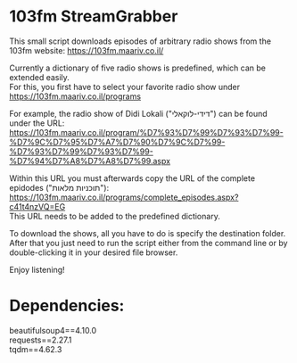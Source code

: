 # 103fm StreamGrabber
This small script downloads episodes of arbitrary radio shows from the 103fm website: https://103fm.maariv.co.il/

Currently a dictionary of five radio shows is predefined, which can be extended easily. <br>
For this, you first have to select your favorite radio show under https://103fm.maariv.co.il/programs 

For example, the radio show of Didi Lokali ("דידי-לוקאלי") can be found under the URL: 
https://103fm.maariv.co.il/program/%D7%93%D7%99%D7%93%D7%99-%D7%9C%D7%95%D7%A7%D7%90%D7%9C%D7%99-%D7%93%D7%99%D7%93%D7%99-%D7%94%D7%A8%D7%A8%D7%99.aspx

Within this URL you must afterwards copy the URL of the complete epidodes ("תוכניות מלאות"):<br> 
https://103fm.maariv.co.il/programs/complete_episodes.aspx?c41t4nzVQ=EG 
<br>
This URL needs to be added to the predefined dictionary. 

To download the shows, all you have to do is specify the destination folder. <br>
After that you just need to run the script either from the command line or by double-clicking it in your desired file browser. 

Enjoy listening!


# Dependencies:
beautifulsoup4==4.10.0 <br>
requests==2.27.1 <br>
tqdm==4.62.3 <br>
